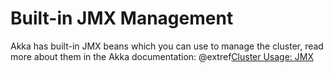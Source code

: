 # Built-in JMX Management

Akka has built-in JMX beans which you can use to manage the cluster, read more about them in the Akka
documentation: @extref[Cluster Usage: JMX](akka-docs:scala/cluster-usage.html#cluster-jmx)

